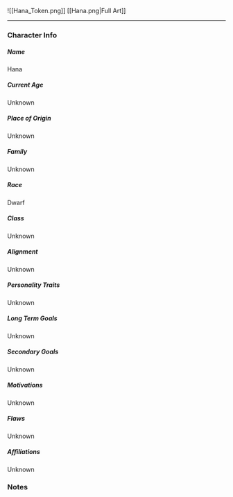![[Hana_Token.png]]
[[Hana.png|Full Art]]

---
### Character Info

##### Name 
Hana

##### Current Age
Unknown

##### Place of Origin
Unknown

##### Family
Unknown

##### Race
Dwarf

##### Class
Unknown

##### Alignment
Unknown

##### Personality Traits
Unknown

##### Long Term Goals
Unknown

##### Secondary Goals
Unknown

##### Motivations
Unknown

##### Flaws
Unknown

##### Affiliations
Unknown

### Notes